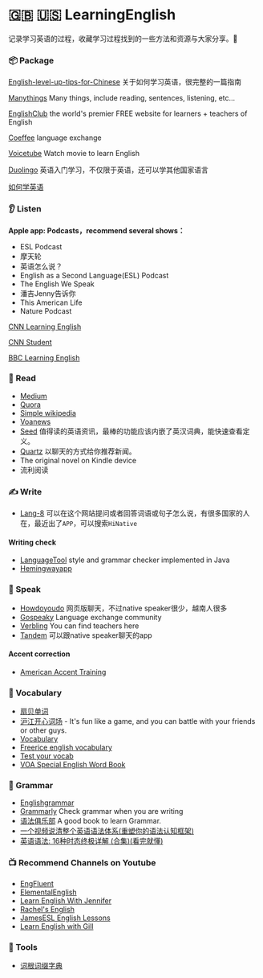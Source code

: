 # 🇬🇧 🇺🇸 LearningEnglish

记录学习英语的过程，收藏学习过程找到的一些方法和资源与大家分享。🚀

### 📦 Package

[English-level-up-tips-for-Chinese](https://github.com/byoungd/English-level-up-tips-for-Chinese) 关于如何学习英语，很完整的一篇指南

[Manythings](http://www.manythings.org/) Many things, include reading, sentences, listening, etc...

[EnglishClub](https://www.englishclub.com/) the world's premier FREE website for learners + teachers of English

[Coeffee](https://coeffee.com/) language exchange

[Voicetube](https://tw.voicetube.com/) Watch movie to learn English

[Duolingo](https://www.duolingo.com/) 英语入门学习，不仅限于英语，还可以学其他国家语言

[如何学英语](https://tingtalk.me/tinglish/)

### 👂 Listen

**Apple app: Podcasts，recommend several shows：**

* ESL Podcast
* 摩天轮
* 英语怎么说？
* English as a Second Language(ESL) Podcast
* The English We Speak
* 潘吉Jenny告诉你
* This American Life
* Nature Podcast

[CNN Learning English](https://cnn-learn-english.papagei.com)

[CNN Student](https://www.youtube.com/user/CNNStudent)

[BBC Learning English](https://www.youtube.com/user/bbclearningenglish)

### 👀 Read

* [Medium](https://medium.com/)
* [Quora](https://www.quora.com/)
* [Simple wikipedia](https://simple.wikipedia.org)
* [Voanews](http://learningenglish.voanews.com/)
* [Seed](https://itunes.apple.com/cn/app/seed-zhi-du-ying-yu-zi-xun/id1016411909?mt=8) 值得读的英语资讯，最棒的功能应该内嵌了英汉词典，能快速查看定义。
* [Quartz](https://itunes.apple.com/us/app/quartz-news-in-a-whole-new-way/id1076683233?mt=8) 以聊天的方式给你推荐新闻。
* The original novel on Kindle device
* 流利阅读

### ✍️ Write

* [Lang-8](http://lang-8.com/) 可以在这个网站提问或者回答词语或句子怎么说，有很多国家的人在，最近出了`APP`，可以搜索`HiNative`

#### Writing check

* [LanguageTool](https://languagetool.org/) style and grammar checker implemented in Java
* [Hemingwayapp](http://www.hemingwayapp.com/)

### 💬 Speak

* [Howdoyoudo](https://howdoyou.do/) 网页版聊天，不过native speaker很少，越南人很多
* [Gospeaky](https://www.gospeaky.com) Language exchange community
* [Verbling](https://www.verbling.com/) You can find teachers here
* [Tandem](https://www.tandem.net/) 可以跟native speaker聊天的app

#### Accent correction

* [American Accent Training](http://pan.baidu.com/s/1skBcbTV)

### 🍚 Vocabulary

* [扇贝单词](http://www.shanbay.com/)
* [沪江开心词场](http://cichang.hujiang.com/) - It's fun like a game, and you can battle with your friends or other guys.
* [Vocabulary](https://www.vocabulary.com/)
* [Freerice english vocabulary](http://freerice.com/#/english-vocabulary/1525)
* [Test your vocab](http://testyourvocab.com/)
* [VOA Special English Word Book](https://simple.wikipedia.org/wiki/Wikipedia:VOA_Special_English_Word_Book)

### 🍬 Grammar

* [Englishgrammar](http://www.englishgrammar.org/)
* [Grammarly](https://app.grammarly.com/) Check grammar when you are writing
* [语法俱乐部](https://zhusandiao.gitbooks.io/grammar-club/content/xu.html) A good book to learn Grammar.
* [一个视频说清整个英语语法体系(重塑你的语法认知框架)](https://www.bilibili.com/video/BV1r54y1m7gd)
* [英语语法: 16种时态终极详解 (合集)(看完就懂)](https://www.bilibili.com/video/BV1Sv411y7d8)

### 📺 Recommend Channels on Youtube

* [EngFluent](https://www.youtube.com/channel/UCbW3Pcp-8Gz9QMKALqlY5nQ)
* [ElementalEnglish](https://www.youtube.com/user/eLeMentalEnglish)
* [Learn English With Jennifer](https://www.youtube.com/channel/UCtz_RVHDGCb4qFjTsnKzFlg)
* [Rachel's English](https://www.youtube.com/user/rachelsenglish/videos)
* [JamesESL English Lessons](https://www.youtube.com/channel/UCwA7Aepp7nRUJNa8roQ-6Bw)
* [Learn English with Gill](https://www.youtube.com/channel/UCzBGtBze1AIcDmRwD2ZjiAA)

### 🔧 Tools

* [词根词缀字典](http://dicts.cn/)